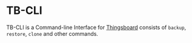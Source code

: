 # TB-CLI
TB-CLI is a Command-line Interface for [Thingsboard](https://thingsboard.io) consists of `backup`, `restore`, `clone` and other commands.
